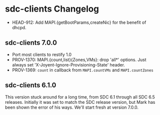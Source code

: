 # sdc-clients Changelog

- HEAD-912: Add MAPI.{getBootParams,createNic} for the benefit of dhcpd.

## sdc-clients 7.0.0

- Port most clients to restify 1.0
- PROV-1370: MAPI.{count,list}{Zones,VMs}: drop 'all*' options. Just always set 'X-Joyent-Ignore-Provisioning-State' header.
- PROV-1369: `count` in callback from `MAPI.countVMs` and `MAPI.countZones` 


## sdc-clients 6.1.0

This version stuck around for a long time, from SDC 6.1 through all SDC 6.5 releases.
Initially it was set to match the SDC release version, but Mark has been shown
the error of his ways. We'll start fresh at version 7.0.0.

